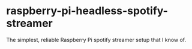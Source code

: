 # raspberry-pi-headless-spotify-streamer
The simplest, reliable Raspberry Pi spotify streamer setup that I know of.
